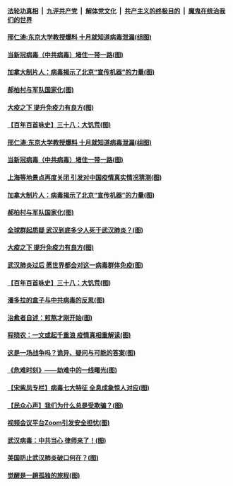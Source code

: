 

####  [法轮功真相](../../../../basic/blob/master/README.md?t=04011130) &nbsp;|&nbsp; [九评共产党](../../../../9ping.md/blob/master/README.md?t=04011130) &nbsp;|&nbsp; [解体党文化](../../../../jtdwh.md/blob/master/README.md?t=04011130)  &nbsp;|&nbsp; [共产主义的终极目的](../../../../gczydzjmd.md/blob/master/README.md?t=04011130) &nbsp;|&nbsp; [魔鬼在统治我们的世界](../../../../mgztzwmdsj.md/blob/master/README.md?t=04011130) 

#### [邢仁涛:东京大学教授爆料 十月就知道病毒泄漏(组图)](../pages/p4/928220.md?t=04011130) 

#### [当新冠病毒（中共病毒）堵住一带一路(图)](../pages/p4/928212.md?t=04011130) 

#### [加拿大制片人：病毒揭示了北京“宣传机器”的力量(图)](../pages/p4/928219.md?t=04011130) 

#### [郝柏村与军队国家化(图)](../pages/p4/928211.md?t=04011130) 

#### [大疫之下 提升免疫力有良方(图)](../pages/p4/928216.md?t=04011130) 

#### [【百年百首咏史】三十八：大饥荒(图)](../pages/p4/928200.md?t=04011130) 

#### [邢仁涛:东京大学教授爆料 十月就知道病毒泄漏(组图)](../pages/p4/928220.md?t=04011130) 

#### [当新冠病毒（中共病毒）堵住一带一路(图)](../pages/p4/928212.md?t=04011130) 

#### [上海等地景点再度关闭 引发对中国疫情真实情况猜测(图)](../pages/p4/928214.md?t=04011130) 

#### [加拿大制片人：病毒揭示了北京“宣传机器”的力量(图)](../pages/p4/928219.md?t=04011130) 

#### [郝柏村与军队国家化(图)](../pages/p4/928211.md?t=04011130) 

#### [全球群起质疑 武汉到底多少人死于武汉肺炎？(图)](../pages/p4/928209.md?t=04011130) 

#### [大疫之下 提升免疫力有良方(图)](../pages/p4/928216.md?t=04011130) 

#### [武汉肺炎过后 愿世界都会对这一病毒群体免疫(图)](../pages/p4/928207.md?t=04011130) 

#### [【百年百首咏史】三十八：大饥荒(图)](../pages/p4/928200.md?t=04011130) 

#### [潘多拉的盒子与中共病毒的反思(图)](../pages/p4/928107.md?t=04011130) 

#### [治愈者自述：煎熬才刚开始(图)](../pages/p4/928104.md?t=04011130) 

#### [程晓农：一文或起千重浪 疫情真相重解读(图)](../pages/p4/928103.md?t=04011130) 

#### [这是一场战争吗？诡异、疑问与可能的答案(图)](../pages/p4/928102.md?t=04011130) 

#### [《危难时刻》——劫难中的一线曙光(图)](../pages/p4/928095.md?t=04011130) 

#### [【宋紫凤专栏】病毒七大特征 全息成象惊人对应(图)](../pages/p4/928054.md?t=04011130) 

#### [【民众心声】我们为什么总是受欺骗？(图)](../pages/p4/927790.md?t=04011130) 

#### [视频会议平台Zoom引发安全担忧(图)](../pages/p4/927970.md?t=04011130) 

#### [武汉病毒：中共当心 律师来了！(图)](../pages/p4/927981.md?t=04011130) 

#### [美国防止武汉肺炎破口何在？(图)](../pages/p4/927976.md?t=04011130) 

#### [觉醒是一趟孤独的旅程(图)](../pages/p4/927965.md?t=04011130) 

